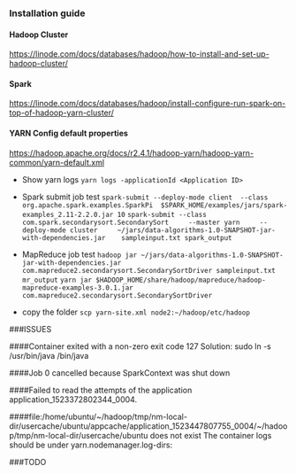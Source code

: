 ### Installation guide

#### Hadoop Cluster
https://linode.com/docs/databases/hadoop/how-to-install-and-set-up-hadoop-cluster/

#### Spark 
https://linode.com/docs/databases/hadoop/install-configure-run-spark-on-top-of-hadoop-yarn-cluster/

#### YARN Config default properties
https://hadoop.apache.org/docs/r2.4.1/hadoop-yarn/hadoop-yarn-common/yarn-default.xml

- Show yarn logs
`yarn logs -applicationId <Application ID>`

- Spark submit job test
`spark-submit --deploy-mode client  --class org.apache.spark.examples.SparkPi  $SPARK_HOME/examples/jars/spark-examples_2.11-2.2.0.jar 10`
`spark-submit --class com.spark.secondarysort.SecondarySort     --master yarn     --deploy-mode cluster     ~/jars/data-algorithms-1.0-SNAPSHOT-jar-with-dependencies.jar    sampleinput.txt spark_output`

- MapReduce job test
`hadoop jar ~/jars/data-algorithms-1.0-SNAPSHOT-jar-with-dependencies.jar com.mapreduce2.secondarysort.SecondarySortDriver sampleinput.txt mr_output`
`yarn jar $HADOOP_HOME/share/hadoop/mapreduce/hadoop-mapreduce-examples-3.0.1.jar com.mapreduce2.secondarysort.SecondarySortDriver`

- copy the folder
`scp yarn-site.xml node2:~/hadoop/etc/hadoop`

###ISSUES

####Container exited with a non-zero exit code 127
Solution: sudo ln -s /usr/bin/java /bin/java

####Job 0 cancelled because SparkContext was shut down

####Failed to read the attempts of the application application_1523372802344_0004.

####file:/home/ubuntu/~/hadoop/tmp/nm-local-dir/usercache/ubuntu/appcache/application_1523447807755_0004/~/hadoop/tmp/nm-local-dir/usercache/ubuntu does not exist
The container logs should be under yarn.nodemanager.log-dirs:


###TODO

